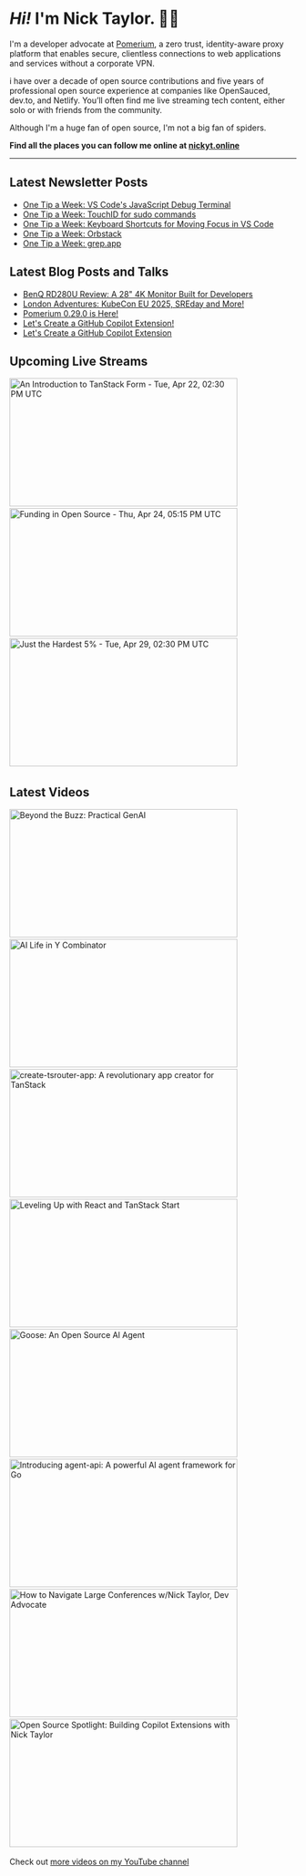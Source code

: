 # <em>Hi!</em> I'm Nick Taylor. 👋🏻

I'm a developer advocate at [Pomerium](https://pomeroum.com), a zero trust, identity-aware proxy platform that enables secure, clientless connections to web applications and services without a corporate VPN.

i have over a decade of open source contributions and five years of professional open source experience at companies like OpenSauced, dev.to, and Netlify. You’ll often find me live streaming tech content, either solo or with friends from the community.

Although I'm a huge fan of open source, I'm not a big fan of spiders.

**Find all the places you can follow me online at [nickyt.online](https://nickyt.online)**

---

## Latest Newsletter Posts

<!-- NEWSLETTER-POST-LIST:START -->
- [One Tip a Week: VS Code&#39;s JavaScript Debug Terminal](https://one-tip-a-week.beehiiv.com/p/one-tip-a-week-vs-code-s-javascript-debug-terminal)
- [One Tip a Week: TouchID for sudo commands](https://one-tip-a-week.beehiiv.com/p/one-tip-a-week-touchid-for-sudo-commands)
- [One Tip a Week: Keyboard Shortcuts for Moving Focus in VS Code](https://one-tip-a-week.beehiiv.com/p/one-tip-a-week-keyboard-shortcuts-for-moving-focus-in-vs-code)
- [One Tip a Week: Orbstack](https://one-tip-a-week.beehiiv.com/p/one-tip-a-week-orbstack)
- [One Tip a Week: grep.app](https://one-tip-a-week.beehiiv.com/p/one-tip-a-week-grep-app)
<!-- NEWSLETTER-POST-LIST:END -->

## Latest Blog Posts and Talks

<!-- BLOG-POST-LIST:START -->
- [BenQ RD280U Review: A 28&quot; 4K Monitor Built for Developers](https://www.nickyt.co/blog/benq-rd280u-review-a-28-4k-monitor-built-for-developers-20d2/)
- [London Adventures: KubeCon EU 2025, SREday and More!](https://www.nickyt.co/blog/london-adventures-kubecon-eu-2025-sreday-and-more-3igl/)
- [Pomerium 0.29.0 is Here!](https://www.nickyt.co/blog/pomerium-0290-is-here-2km4/)
- [Let&#39;s Create a GitHub Copilot Extension!](https://www.nickyt.co/talks/let-s-create-a-github-copilot-extension--all-things-open-ai/)
- [Let&#39;s Create a GitHub Copilot Extension](https://www.nickyt.co/talks/let-s-create-a-github-copilot-extension-confoo-2025/)
<!-- BLOG-POST-LIST:END -->

## Upcoming Live Streams

<!-- STREAM-SCHEDULE:START --><aside><a href="https://www.youtube.com/watch?v=b8FF7RdZeYo" title="An Introduction to TanStack Form - Tue, Apr 22, 02:30 PM UTC"><img src="https://img.youtube.com/vi/b8FF7RdZeYo/maxresdefault.jpg" alt="An Introduction to TanStack Form - Tue, Apr 22, 02:30 PM UTC" width="400" height="225" loading="lazy" /></a>&nbsp;&nbsp;<a href="https://www.youtube.com/watch?v=aOT3dl57dlA" title="Funding in Open Source - Thu, Apr 24, 05:15 PM UTC"><img src="https://img.youtube.com/vi/aOT3dl57dlA/maxresdefault.jpg" alt="Funding in Open Source - Thu, Apr 24, 05:15 PM UTC" width="400" height="225" loading="lazy" /></a>&nbsp;&nbsp;<a href="https://www.youtube.com/watch?v=uuZcPJHMtGA" title="Just the Hardest 5% - Tue, Apr 29, 02:30 PM UTC"><img src="https://img.youtube.com/vi/uuZcPJHMtGA/maxresdefault.jpg" alt="Just the Hardest 5% - Tue, Apr 29, 02:30 PM UTC" width="400" height="225" loading="lazy" /></a>&nbsp;&nbsp;</aside><!-- STREAM-SCHEDULE:END -->

## Latest Videos

<!-- VIDEO-LIST:START --><aside><a href="https://www.youtube.com/watch?v=QkWyB0Z0FwA" title="Beyond the Buzz: Practical GenAI"><img src="https://img.youtube.com/vi/QkWyB0Z0FwA/maxresdefault.jpg" alt="Beyond the Buzz: Practical GenAI" width="400" height="225" loading="lazy" /></a>&nbsp;&nbsp;<a href="https://www.youtube.com/watch?v=05UrUqyunnA" title="AI Life in Y Combinator"><img src="https://img.youtube.com/vi/05UrUqyunnA/maxresdefault.jpg" alt="AI Life in Y Combinator" width="400" height="225" loading="lazy" /></a>&nbsp;&nbsp;<a href="https://www.youtube.com/watch?v=-c9R2jnCUas" title="create-tsrouter-app: A revolutionary app creator for TanStack"><img src="https://img.youtube.com/vi/-c9R2jnCUas/maxresdefault.jpg" alt="create-tsrouter-app: A revolutionary app creator for TanStack" width="400" height="225" loading="lazy" /></a>&nbsp;&nbsp;<a href="https://www.youtube.com/watch?v=gNA8sDoC_wc" title="Leveling Up with React and TanStack Start"><img src="https://img.youtube.com/vi/gNA8sDoC_wc/sddefault.jpg" alt="Leveling Up with React and TanStack Start" width="400" height="225" loading="lazy" /></a>&nbsp;&nbsp;<a href="https://www.youtube.com/watch?v=KE8N4AAlot4" title="Goose: An Open Source Al Agent"><img src="https://img.youtube.com/vi/KE8N4AAlot4/maxresdefault.jpg" alt="Goose: An Open Source Al Agent" width="400" height="225" loading="lazy" /></a>&nbsp;&nbsp;<a href="https://www.youtube.com/watch?v=Pkl-cWvJFOU" title="Introducing agent-api: A powerful AI agent framework for Go"><img src="https://img.youtube.com/vi/Pkl-cWvJFOU/maxresdefault.jpg" alt="Introducing agent-api: A powerful AI agent framework for Go" width="400" height="225" loading="lazy" /></a>&nbsp;&nbsp;<a href="https://www.youtube.com/watch?v=qs6y5gj-0Is" title="How to Navigate Large Conferences w/Nick Taylor, Dev Advocate"><img src="https://img.youtube.com/vi/qs6y5gj-0Is/maxresdefault.jpg" alt="How to Navigate Large Conferences w/Nick Taylor, Dev Advocate" width="400" height="225" loading="lazy" /></a>&nbsp;&nbsp;<a href="https://www.youtube.com/watch?v=zE-O-3CGcEc" title="Open Source Spotlight: Building Copilot Extensions with Nick Taylor"><img src="https://img.youtube.com/vi/zE-O-3CGcEc/maxresdefault.jpg" alt="Open Source Spotlight: Building Copilot Extensions with Nick Taylor" width="400" height="225" loading="lazy" /></a>&nbsp;&nbsp;</aside><!-- VIDEO-LIST:END -->

Check out [more videos on my YouTube channel](https://www.youtube.com/channel/UCBLlEq0co24VFJIMEHNcPOQ)

